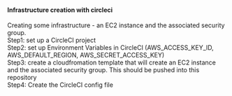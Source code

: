 #### Infrastructure creation with circleci
Creating some infrastructure - an EC2 instance and the associated security group.<br>
Step1: set up a CircleCI project<br>
Step2: set up Environment Variables in CircleCI (AWS_ACCESS_KEY_ID, AWS_DEFAULT_REGION, AWS_SECRET_ACCESS_KEY)<br>
Step3: create a cloudfromation template that will create an EC2 instance and the associated security group. This should be pushed into this repository<br>
Step4: Create the CircleCI config file<br>
